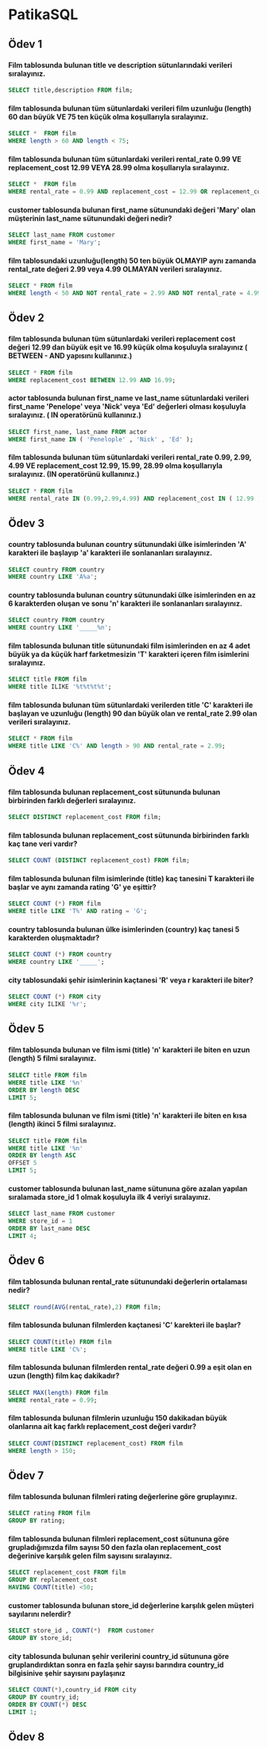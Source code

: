# PatikaSQL
## <p id = 'Ödev 1' > Ödev 1 </p> 
#### Film tablosunda bulunan title ve description sütunlarındaki verileri sıralayınız.
~~~sql
SELECT title,description FROM film;
~~~~
#### film tablosunda bulunan tüm sütunlardaki verileri film uzunluğu (length) 60 dan büyük VE 75 ten küçük olma koşullarıyla sıralayınız.
~~~~sql
SELECT *  FROM film
WHERE length > 60 AND length < 75;
~~~~
#### film tablosunda bulunan tüm sütunlardaki verileri rental_rate 0.99 VE replacement_cost 12.99 VEYA 28.99 olma koşullarıyla sıralayınız.
~~~~sql
SELECT *  FROM film
WHERE rental_rate = 0.99 AND replacement_cost = 12.99 OR replacement_cost = 28.99
~~~~
#### customer tablosunda bulunan first_name sütunundaki değeri 'Mary' olan müşterinin last_name sütunundaki değeri nedir?
~~~~sql
SELECT last_name FROM customer
WHERE first_name = 'Mary';
~~~~
#### film tablosundaki uzunluğu(length) 50 ten büyük OLMAYIP aynı zamanda rental_rate değeri 2.99 veya 4.99 OLMAYAN verileri sıralayınız.
~~~~sql
SELECT * FROM film
WHERE length < 50 AND NOT rental_rate = 2.99 AND NOT rental_rate = 4.99;
~~~~
## <p id = 'Ödev 2' > Ödev 2 </p> 
#### film tablosunda bulunan tüm sütunlardaki verileri replacement cost değeri 12.99 dan büyük eşit ve 16.99 küçük olma koşuluyla sıralayınız ( BETWEEN - AND yapısını kullanınız.)
~~~~sql
SELECT * FROM film
WHERE replacement_cost BETWEEN 12.99 AND 16.99;
~~~~
#### actor tablosunda bulunan first_name ve last_name sütunlardaki verileri first_name 'Penelope' veya 'Nick' veya 'Ed' değerleri olması koşuluyla sıralayınız. ( IN operatörünü kullanınız.)
~~~~sql
SELECT first_name, last_name FROM actor
WHERE first_name IN ( 'Penelople' , 'Nick' , 'Ed' );
~~~~
#### film tablosunda bulunan tüm sütunlardaki verileri rental_rate 0.99, 2.99, 4.99 VE replacement_cost 12.99, 15.99, 28.99 olma koşullarıyla sıralayınız. (IN operatörünü kullanınız.)
~~~~sql
SELECT * FROM film
WHERE rental_rate IN (0.99,2.99,4.99) AND replacement_cost IN ( 12.99 , 15.99 , 28.99 );
~~~~
## <p id = 'Ödev 3' > Ödev 3 </p>
#### country tablosunda bulunan country sütunundaki ülke isimlerinden 'A' karakteri ile başlayıp 'a' karakteri ile sonlananları sıralayınız.
~~~~sql
SELECT country FROM country
WHERE country LIKE 'A%a';
~~~~
#### country tablosunda bulunan country sütunundaki ülke isimlerinden en az 6 karakterden oluşan ve sonu 'n' karakteri ile sonlananları sıralayınız.
~~~~sql
SELECT country FROM country
WHERE country LIKE '_____%n';
~~~~
#### film tablosunda bulunan title sütunundaki film isimlerinden en az 4 adet büyük ya da küçük harf farketmesizin 'T' karakteri içeren film isimlerini sıralayınız.
~~~~sql
SELECT title FROM film
WHERE title ILIKE '%t%t%t%t';
~~~~
#### film tablosunda bulunan tüm sütunlardaki verilerden title 'C' karakteri ile başlayan ve uzunluğu (length) 90 dan büyük olan ve rental_rate 2.99 olan verileri sıralayınız.
~~~~sql
SELECT * FROM film
WHERE title LIKE 'C%' AND length > 90 AND rental_rate = 2.99;
~~~~
## <p id = 'Ödev 4' > Ödev 4 </p>
#### film tablosunda bulunan replacement_cost sütununda bulunan birbirinden farklı değerleri sıralayınız.
~~~~sql
SELECT DISTINCT replacement_cost FROM film;
~~~~
#### film tablosunda bulunan replacement_cost sütununda birbirinden farklı kaç tane veri vardır? 
~~~~sql
SELECT COUNT (DISTINCT replacement_cost) FROM film;
~~~~
#### film tablosunda bulunan film isimlerinde (title) kaç tanesini T karakteri ile başlar ve aynı zamanda rating 'G' ye eşittir?
~~~~sql
SELECT COUNT (*) FROM film
WHERE title LIKE 'T%' AND rating = 'G';
~~~~
#### country tablosunda bulunan ülke isimlerinden (country) kaç tanesi 5 karakterden oluşmaktadır?
~~~~sql
SELECT COUNT (*) FROM country
WHERE country LIKE '_____';
~~~~
#### city tablosundaki şehir isimlerinin kaçtanesi 'R' veya r karakteri ile biter?
~~~~sql
SELECT COUNT (*) FROM city
WHERE city ILIKE '%r';
~~~~
## <p id = 'Ödev 5' > Ödev 5 </p>
#### film tablosunda bulunan ve film ismi (title) 'n' karakteri ile biten en uzun (length) 5 filmi sıralayınız.
~~~~sql
SELECT title FROM film 
WHERE title LIKE '%n'
ORDER BY length DESC
LIMIT 5;
~~~~
#### film tablosunda bulunan ve film ismi (title) 'n' karakteri ile biten en kısa (length) ikinci 5 filmi sıralayınız.
~~~~sql
SELECT title FROM film 
WHERE title LIKE '%n'
ORDER BY length ASC
OFFSET 5
LIMIT 5;
~~~~
#### customer tablosunda bulunan last_name sütununa göre azalan yapılan sıralamada store_id 1 olmak koşuluyla ilk 4 veriyi sıralayınız.
~~~~sql
SELECT last_name FROM customer 
WHERE store_id = 1
ORDER BY last_name DESC
LIMIT 4;
~~~~
## <p id = 'Ödev 6' > Ödev 6 </p>
#### film tablosunda bulunan rental_rate sütunundaki değerlerin ortalaması nedir?
~~~~sql
SELECT round(AVG(rentaL_rate),2) FROM film; 
~~~~
#### film tablosunda bulunan filmlerden kaçtanesi 'C' karekteri ile başlar?
~~~~sql
SELECT COUNT(title) FROM film 
WHERE title LIKE 'C%';
~~~~
#### film tablosunda bulunan filmlerden rental_rate değeri 0.99 a eşit olan en uzun (length) film kaç dakikadır?
~~~~sql
SELECT MAX(length) FROM film
WHERE rental_rate = 0.99;
~~~~
#### film tablosunda bulunan filmlerin uzunluğu 150 dakikadan büyük olanlarına ait kaç farklı replacement_cost değeri vardır?
~~~~sql
SELECT COUNT(DISTINCT replacement_cost) FROM film
WHERE length > 150;
~~~~
## <p id = 'Ödev 7' > Ödev 7 </p>
#### film tablosunda bulunan filmleri rating değerlerine göre gruplayınız.
~~~~sql
SELECT rating FROM film
GROUP BY rating;
~~~~
#### film tablosunda bulunan filmleri replacement_cost sütununa göre grupladığımızda film sayısı 50 den fazla olan replacement_cost değerinive karşılık gelen film sayısını sıralayınız.
~~~~sql
SELECT replacement_cost FROM film
GROUP BY replacement_cost
HAVING COUNT(title) <50;
~~~~
#### customer tablosunda bulunan store_id değerlerine karşılık gelen müşteri sayılarını nelerdir?
~~~~sql
SELECT store_id , COUNT(*)  FROM customer
GROUP BY store_id;
~~~~
#### city tablosunda bulunan şehir verilerini country_id sütununa göre gruplandırdıktan sonra en fazla şehir sayısı barındıra country_id bilgisinive şehir sayısını paylaşınız
~~~~sql
SELECT COUNT(*),country_id FROM city
GROUP BY country_id;
ORDER BY COUNT(*) DESC
LIMIT 1;
~~~~
## <p id = 'Ödev 8' > Ödev 8 </p>
#### 
~~~~sql

~~~~
